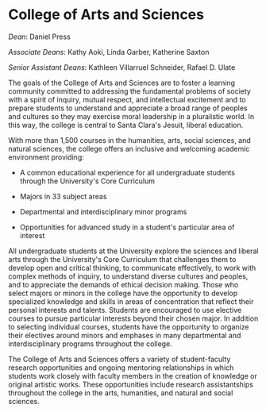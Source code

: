 College of Arts and Sciences
============================

*Dean*: Daniel Press

*Associate Deans*: Kathy Aoki, Linda Garber, Katherine Saxton

*Senior Assistant Deans*: Kathleen Villarruel Schneider, Rafael D. Ulate

The goals of the College of Arts and Sciences are to foster a learning community committed to addressing the fundamental problems of society with a spirit of inquiry, mutual respect, and intellectual excitement and to prepare students to understand and appreciate a broad range of peoples and cultures so they may exercise moral leadership in a pluralistic world. In this way, the college is central to Santa Clara's Jesuit, liberal education.

With more than 1,500 courses in the humanities, arts, social sciences, and natural sciences, the college offers an inclusive and welcoming academic environment providing:

-   A common educational experience for all undergraduate students through the University's Core Curriculum

-   Majors in 33 subject areas

-   Departmental and interdisciplinary minor programs

-   Opportunities for advanced study in a student's particular area of interest

All undergraduate students at the University explore the sciences and liberal arts through the University's Core Curriculum that challenges them to develop open and critical thinking, to communicate effectively, to work with complex methods of inquiry, to understand diverse cultures and peoples, and to appreciate the demands of ethical decision making. Those who select majors or minors in the college have the opportunity to develop specialized knowledge and skills in areas of concentration that reflect their personal interests and talents. Students are encouraged to use elective courses to pursue particular interests beyond their chosen major. In addition to selecting individual courses, students have the opportunity to organize their electives around minors and emphases in many departmental and interdisciplinary programs throughout the college.

The College of Arts and Sciences offers a variety of student-faculty research opportunities and ongoing mentoring relationships in which students work closely with faculty members in the creation of knowledge or original artistic works. These opportunities include research assistantships throughout the college in the arts, humanities, and natural and social sciences.
